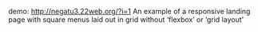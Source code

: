 demo: http://negatu3.22web.org/?i=1
An example of a responsive landing page with square menus laid out in grid without ‘flexbox’ or  ‘grid layout’
